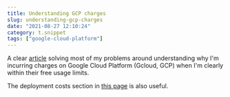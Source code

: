 ```yaml
---
title: Understanding GCP charges
slug: understanding-gcp-charges
date: "2021-08-27 12:10:24"
category: t.snippet
tags: ["google-cloud-platform"]
---
```


A clear
[article](https://www.theappliedarchitect.com/what-the-heck-are-these-cloud-storage-buckets/)
solving most of my problems around understanding why I'm incurring charges on
Google Cloud Platform (Gcloud, GCP) when I'm clearly within their free usage limits.

The deployment costs section in [this
page](https://cloud.google.com/functions/pricing#deployment_costs) is also
useful.
